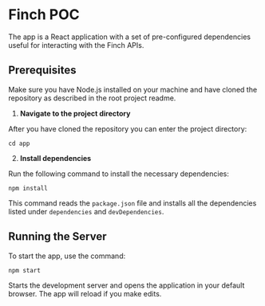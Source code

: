 # Finch POC

The app is a React application with a set of pre-configured dependencies useful for interacting with the Finch APIs.


## Prerequisites

Make sure you have Node.js installed on your machine and have cloned the repository as described in the root project readme.

1. **Navigate to the project directory**

After you have cloned the repository you can enter the project directory:

```shell
cd app
```


2. **Install dependencies**

Run the following command to install the necessary dependencies:

```shell
npm install
```

This command reads the `package.json` file and installs all the dependencies listed under `dependencies` and `devDependencies`.

## Running the Server

To start the app, use the command:

```shell
npm start

```


Starts the development server and opens the application in your default browser. The app will reload if you make edits.

